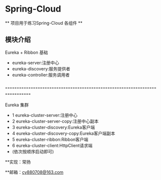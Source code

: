 # Spring-Cloud #
** 项目用于练习Spring-Cloud 各组件 **


## 模块介绍 ##

Eureka + Ribbon 基础 
- eureka-server:注册中心
- eureka-discovery:服务提供者
- eureka-controller:服务调用者

### ----------------------------------------------------------------------------

Eureka 集群 
- 1 eureka-cluster-server:注册中心
- 2 eureka-cluster-server-copy:注册中心副本
- 3 eureka-cluster-discovery:Eureka客户端
- 4 eureka-cluster-discovery-copy:Eureka客户端副本
- 5 eureka-cluster-ribbon:Ribbon客户端
- 6 eureka-cluster-client:HttpClient请求端
- (依次按顺序启动即可)

**实现：常扬

**邮箱：cy880708@163.com
